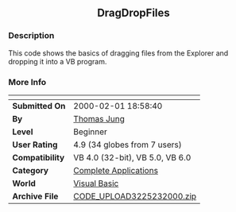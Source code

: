 ﻿<div align="center">

## DragDropFiles


</div>

### Description

This code shows the basics of dragging files from the Explorer and dropping it into a VB program.
 
### More Info
 


<span>             |<span>
---                |---
**Submitted On**   |2000-02-01 18:58:40
**By**             |[Thomas Jung](https://github.com/Planet-Source-Code/PSCIndex/blob/master/ByAuthor/thomas-jung.md)
**Level**          |Beginner
**User Rating**    |4.9 (34 globes from 7 users)
**Compatibility**  |VB 4\.0 \(32\-bit\), VB 5\.0, VB 6\.0
**Category**       |[Complete Applications](https://github.com/Planet-Source-Code/PSCIndex/blob/master/ByCategory/complete-applications__1-27.md)
**World**          |[Visual Basic](https://github.com/Planet-Source-Code/PSCIndex/blob/master/ByWorld/visual-basic.md)
**Archive File**   |[CODE\_UPLOAD3225232000\.zip](https://github.com/Planet-Source-Code/thomas-jung-dragdropfiles__1-5856/archive/master.zip)









